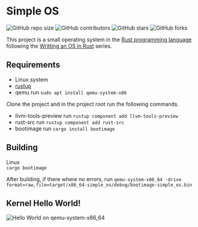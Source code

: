 
# Simple OS

![GitHub repo size](https://img.shields.io/github/repo-size/CMIW/Simple-OS)
![GitHub contributors](https://img.shields.io/github/contributors/CMIW/Simple-OS)
![GitHub stars](https://img.shields.io/github/stars/CMIW/Simple-OS?style=social)
![GitHub forks](https://img.shields.io/github/forks/CMIW/Simple-OS?style=social)

This project is a small operating system in the [Rust programming language](https://www.rust-lang.org/) following the [Writting an OS in Rust](https://os.phil-opp.com/) series.

## Requirements
- Linux system
- [rustup](https://rustup.rs/)
- qemu run ```sudo apt install qemu-system-x86```

Clone the project and in the project root run the following commands.<br>

- llvm-tools-preview run ```rustup component add llvm-tools-preview```
- rust-src run ```rustup component add rust-src```
- bootimage run ```cargo install bootimage```

## Building
Linux<br>
```cargo bootimage```

After building, if there where no errors, run ```qemu-system-x86_64 -drive format=raw,file=target/x86_64-simple_os/debug/bootimage-simple_os.bin```

## Kernel Hello World!
![Hello World on qemu-system-x86_64](https://github.com/CMIW/Simple_OS/blob/main/Kernel-Hello-World!.png)
